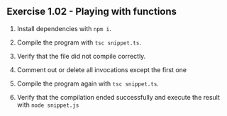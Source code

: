 ## Exercise 1.02 - Playing with functions
1. Install dependencies with `npm i`.

2. Compile the program with `tsc snippet.ts`.

3. Verify that the file did not compile correctly.

4. Comment out or delete all invocations except the first one

5. Compile the program again with `tsc snippet.ts`.

6. Verify that the compilation ended successfully and execute the result with `node snippet.js`